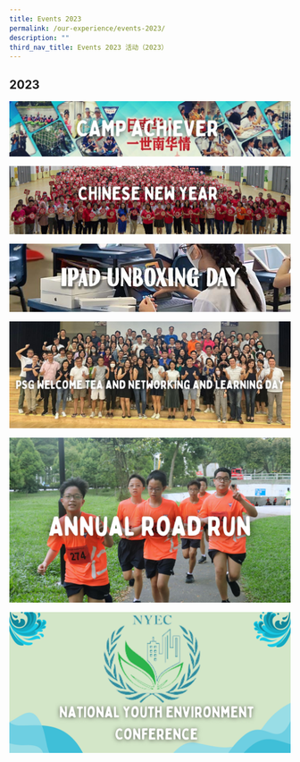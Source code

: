 ```yaml
---
title: Events 2023
permalink: /our-experience/events-2023/
description: ""
third_nav_title: Events 2023 活动（2023）
---
```


## 2023
<a href="/our-experience/events-2023/camp-achiever/"><img src="/images/CAMP ACHIEVER.jpg">

<a href="/our-experience/events-2023/chinese-new-year/"><img src="/images/2023 CNY banner.jpg">
	
<a href="/our-experience/events-2023/ipad-unboxing/"><img src="/images/iPadWebsiteBanner.jpg">
	
<a href="/our-experience/events-2023/parent-networking-and-learning-day/"><img src="/images/PSG Welcome Tea and Networking and Learning Day.jpg">
	
<a href="/our-experience/events-2023/annual-road-run/"><img src="/images/2023 Annual Road Run banner.jpg">
	
<a href="/our-experience/events-2023/national-youth-environment-conference/"><img src="/images/2023 NYEC banner.jpg">